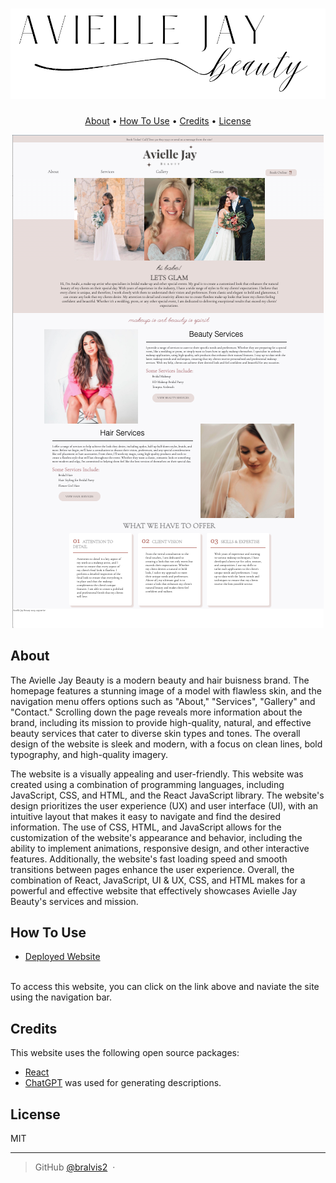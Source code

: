 # ![Avielle Jay Beauty](./src/brand-images/logo.png)

<p align="center">
  <a href="#About">About</a> •
  <a href="#how-to-use">How To Use</a> •
  <a href="#credits">Credits</a> •
  <a href="#license">License</a>
</p>

<p align="center">
  <a href='https://bralvis2.github.io/avielle-jay-beauty/#home' target='_blank'>
    <img src="./src/brand-images/AJB.png" />
  </a>
</p>


## About

The Avielle Jay Beauty is a modern beauty and hair buisness brand. The homepage features a stunning image of a model with flawless skin, and the navigation menu offers options such as "About," "Services", "Gallery" and "Contact." Scrolling down the page reveals more information about the brand, including its mission to provide high-quality, natural, and effective beauty services that cater to diverse skin types and tones. The overall design of the website is sleek and modern, with a focus on clean lines, bold typography, and high-quality imagery. 

The website is a visually appealing and user-friendly. This website was created using a combination of programming languages, including JavaScript, CSS, and HTML, and the React JavaScript library. The website's design prioritizes the user experience (UX) and user interface (UI), with an intuitive layout that makes it easy to navigate and find the desired information. The use of CSS, HTML, and JavaScript allows for the customization of the website's appearance and behavior, including the ability to implement animations, responsive design, and other interactive features. Additionally, the website's fast loading speed and smooth transitions between pages enhance the user experience. Overall, the combination of React, JavaScript, UI & UX, CSS, and HTML makes for a powerful and effective website that effectively showcases Avielle Jay Beauty's services and mission.


## How To Use

- [Deployed Website](https://bralvis2.github.io/avielle-jay-beauty/#home)
<br>
To access this website, you can click on the link above and naviate the site using the navigation bar. 


## Credits

This website uses the following open source packages:

- [React](https://reactjs.org/)
- [ChatGPT](https://chat.openai.com/) was used for generating descriptions. 

## License

MIT

---

> GitHub [@bralvis2](https://github.com/bralvis2) &nbsp;&middot;&nbsp;
